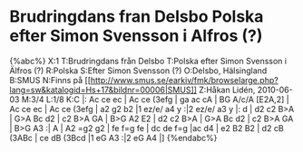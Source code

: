 # Brudringdans fran Delsbo Polska efter Simon Svensson i Alfros (?)

{%abc%}
X:1
T:Brudringdans från Delsbo
T:Polska efter Simon Svensson i Älfros (?)
R:Polska
S:Efter Simon Svensson (?)
O:Delsbo, Hälsingland
B:SMUS
N:Finns på [[http://www.smus.se/earkiv/fmk/browselarge.php?lang=sw&katalogid=Hs+17&bildnr=00006|SMUS]]
Z:Håkan Lidén, 2010-06-03
M:3/4
L:1/8
K:C
|: Ac ce ec | Ac ce (3efg | ga ac cA | BG A/c/A [E2A,2] | Ac ce ec | Ac ce (3efg | 
a2 g2 b2 |1 ez/e/ a4 y :|2 ez/e/ a3 y |: d | d2 c2 B>A | G>A Bc d2 | c2 B>A GA | 
B>G A2 E2 | d2 c2 B>A | G>A Bc d2 | c2 B>A GA | B>G A3 :| A | A2 =g2 g2 | fe f=g fe | 
dc de f=g |ac d4 | e2 B2 B2 | d2 cB (3ABc | ce dB (3Bcd |1 eG A3 :|2 eG A4 |]
{%endabc%}
